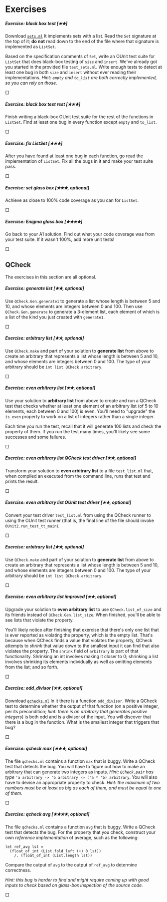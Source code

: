 # Exercises

##### Exercise: black box test [&#10029;&#10029;] 

Download [`sets.ml`](sets.ml)  It implements sets with a list.
Read the `Set` signature at the top of it; **do not** read down
to the end of the file where that signature is implemented 
as `ListSet`.

Based on the specification comments of `Set`, write an OUnit test suite
for `ListSet` that does black-box testing of `size` and `insert`.  We've
already got you started in the provided file `test_sets.ml`.  Write
enough tests to detect at least one bug in both `size` and `insert`
without ever reading their implementations.  *Hint: `empty` and
`to_list` are both correctly implemented, so you can rely on those.*

&square;

##### Exercise: black box test rest [&#10029;&#10029;&#10029;] 

Finish writing a black-box OUnit test suite for the rest of the
functions in `ListSet`.  Find at least one bug in every function 
except `empty` and `to_list`.

&square;

##### Exercise: fix ListSet [&#10029;&#10029;&#10029;] 

After you have found at least one bug in each function, go read the
implementation of `ListSet`.  Fix all the bugs in it and make your test
suite pass.

&square;

##### Exercise: set glass box [&#10029;&#10029;&#10029;, optional] 

Achieve as close to 100% code coverage as you can for `ListSet`.

&square;

##### Exercise: Enigma glass box [&#10029;&#10029;&#10029;&#10029;] 

Go back to your A1 solution.  Find out what your code coverage was
from your test suite.  If it wasn't 100%, add more unit tests!

&square;

## QCheck

The exercises in this section are all optional.

##### Exercise: generate list [&#10029;&#10029;, optional] 

Use `QCheck.Gen.generate1` to generate a list whose length is between 5 and 10, and whose
elements are integers between 0 and 100.  Then use `QCheck.Gen.generate` to generate
a 3-element list, each element of which is a list of the kind you just created with
`generate1`.

&square;

##### Exercise: arbitrary list [&#10029;&#10029;, optional] 

Use `QCheck.make` and part of your solution to **generate list** from
above to create an arbitrary that represents a list whose length is
between 5 and 10, and whose elements are integers between 0 and 100. 
The type of your arbitrary should be `int list QCheck.arbitrary`.

&square;

##### Exercise: even arbitrary list [&#10029;&#10029;, optional] 

Use your solution to **arbitrary list** from above to create and run a
QCheck test that checks whether at least one element of an arbitrary
list (of 5 to 10 elements, each between 0 and 100) is even.  You'll need
to "upgrade" the `is_even` property to work on a list of integers rather
than a single integer.  

Each time you run the test, recall that it will generate 100 lists and
check the property of them.  If you run the test many times, you'll
likely see some successes and some failures.

&square;

##### Exercise: even arbitrary list QCheck test driver [&#10029;&#10029;, optional] 

Transform your solution to **even arbitrary list** to a file
`test_list.ml` that, when compiled an executed from the command line,
runs that test and prints the result.

&square;

##### Exercise: even arbitrary list OUnit test driver [&#10029;&#10029;, optional] 

Convert your test driver `test_list.ml` from using the QCheck runner to using
the OUnit test runner (that is, the final line of the file should
invoke `OUnit2.run_test_tt_main`).

&square;

##### Exercise: arbitrary list [&#10029;&#10029;, optional] 

Use `QCheck.make` and part of your solution to **generate list** from
above to create an arbitrary that represents a list whose length is
between 5 and 10, and whose elements are integers between 0 and 100. 
The type of your arbitrary should be `int list QCheck.arbitrary`.

&square;

##### Exercise: even arbitrary list improved [&#10029;&#10029;, optional] 

Upgrade your solution to **even arbitrary list** to use `QCheck.list_of_size`
and its friends instead of `QCheck.Gen.list_size`.  When finished, you'll be
able to see lists that violate the property.

You'll likely notice after finishing that exercise that there's only one
list that is ever reported as violating the property, which is the empty
list.  That's because when QCheck finds a value that violates the
property, QCheck attempts to *shrink* that value down to the smallest
input it can find that also violates the property. The `shrink` field of
`arbitrary` is part of that functionality. Shrinking an int involves
making it closer to 0; shrinking a list involves shrinking its elements
individually as well as omitting elements from the list; and so forth.

&square;

##### Exercise: odd_divisor [&#10029;&#10029;, optional] 

Download [`qchecks.ml`](qchecks.ml)  In it there
is a function `odd_divisor`. Write a QCheck test to determine whether
the output of that function (on a positive integer, per its
precondition; *hint: there is an arbitrary that generates positive
integers*) is both odd and is a divisor of the input.  You will discover
that there is a bug in the function.  What is the smallest integer that
triggers that bug?

&square;

##### Exercise: qcheck max [&#10029;&#10029;&#10029;, optional] 

The file `qchecks.ml` contains a function `max` that is buggy. Write a
QCheck test that detects the bug.  You will have to figure out how to
make an arbitrary that can generate two integers as inputs.  *Hint:
`QCheck.pair` has type*
`'a arbitrary -> 'b arbitrary -> ('a * 'b) arbitrary`.
You will also have to devise an appropriate property to check. *Hint:
the maximum of two numbers must be at least as big as each of them, and
must be equal to one of them.*

&square;

##### Exercise: qcheck avg [&#10029;&#10029;&#10029;&#10029;, optional] 

The file `qchecks.ml` contains a function `avg` that is buggy. Write a
QCheck test that detects the bug. For the property that you check,
construct your own *reference implementation* of average, such as the
following:
```
let ref_avg lst =
  (float_of_int (List.fold_left (+) 0 lst)) 
    /. (float_of_int (List.length lst))
```
Compare the output of `avg` to the output of `ref_avg` to determine correctness.

 *Hint: this bug is harder to find and might require coming up with good
 inputs to check based on glass-box inspection of the source code.* 

&square;



